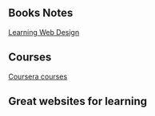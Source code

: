 ## Books Notes
[Learning Web Design](https://ylruiz.github.io/fullstack_training/docs/books/learning_web_design.md)

## Courses 
[Coursera courses](https://ylruiz.github.io/coursera/)

## Great websites for learning
